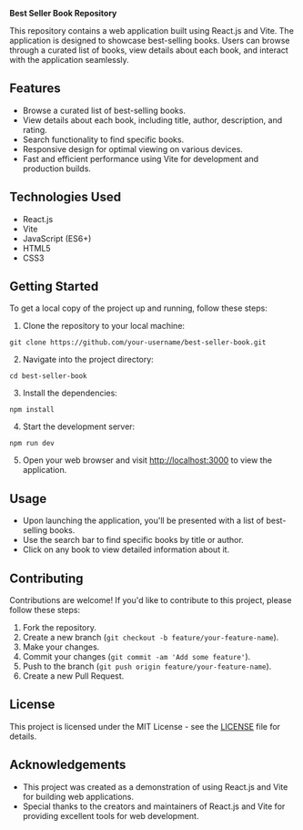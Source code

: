 **Best Seller Book Repository**

This repository contains a web application built using React.js and Vite. The application is designed to showcase best-selling books. Users can browse through a curated list of books, view details about each book, and interact with the application seamlessly.

## Features

- Browse a curated list of best-selling books.
- View details about each book, including title, author, description, and rating.
- Search functionality to find specific books.
- Responsive design for optimal viewing on various devices.
- Fast and efficient performance using Vite for development and production builds.

## Technologies Used

- React.js
- Vite
- JavaScript (ES6+)
- HTML5
- CSS3

## Getting Started

To get a local copy of the project up and running, follow these steps:

1. Clone the repository to your local machine:

```
git clone https://github.com/your-username/best-seller-book.git
```

2. Navigate into the project directory:

```
cd best-seller-book
```

3. Install the dependencies:

```
npm install
```

4. Start the development server:

```
npm run dev
```

5. Open your web browser and visit [http://localhost:3000](http://localhost:3000) to view the application.

## Usage

- Upon launching the application, you'll be presented with a list of best-selling books.
- Use the search bar to find specific books by title or author.
- Click on any book to view detailed information about it.

## Contributing

Contributions are welcome! If you'd like to contribute to this project, please follow these steps:

1. Fork the repository.
2. Create a new branch (`git checkout -b feature/your-feature-name`).
3. Make your changes.
4. Commit your changes (`git commit -am 'Add some feature'`).
5. Push to the branch (`git push origin feature/your-feature-name`).
6. Create a new Pull Request.

## License

This project is licensed under the MIT License - see the [LICENSE](LICENSE) file for details.

## Acknowledgements

- This project was created as a demonstration of using React.js and Vite for building web applications.
- Special thanks to the creators and maintainers of React.js and Vite for providing excellent tools for web development.
